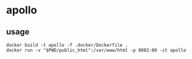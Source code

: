 # apollo

## usage
```shell script
docker build -t apollo -f .docker/Dockerfile .
docker run -v "$PWD/public_html":/var/www/html -p 8082:80 -it apollo 
```
